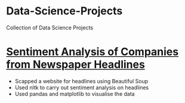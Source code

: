 # Data-Science-Projects
Collection of Data Science Projects

# [Sentiment Analysis of Companies from Newspaper Headlines](https://github.com/Jlod95/Data-Science-Projects)
* Scapped a website for headlines using Beautiful Soup
* Used nltk to carry out sentiment analysis on headlines
* Used pandas and matplotlib to visualise the data
